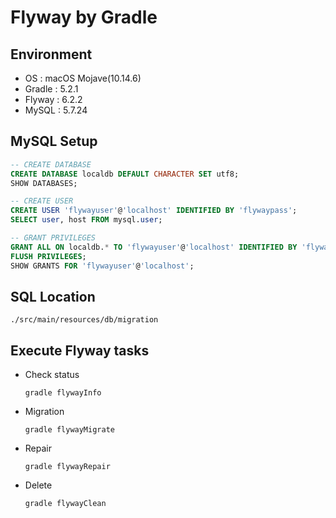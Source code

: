 # Flyway by Gradle
## Environment
- OS : macOS Mojave(10.14.6)
- Gradle : 5.2.1
- Flyway : 6.2.2
- MySQL : 5.7.24

## MySQL Setup
```sql
-- CREATE DATABASE
CREATE DATABASE localdb DEFAULT CHARACTER SET utf8;
SHOW DATABASES;

-- CREATE USER
CREATE USER 'flywayuser'@'localhost' IDENTIFIED BY 'flywaypass';
SELECT user, host FROM mysql.user;

-- GRANT PRIVILEGES
GRANT ALL ON localdb.* TO 'flywayuser'@'localhost' IDENTIFIED BY 'flywaypass';
FLUSH PRIVILEGES;
SHOW GRANTS FOR 'flywayuser'@'localhost';
```

## SQL Location
`./src/main/resources/db/migration`

## Execute Flyway tasks
- Check status
  ```
  gradle flywayInfo
  ```
- Migration
  ```
  gradle flywayMigrate
  ```
- Repair
  ```
  gradle flywayRepair
  ```
- Delete
  ```
  gradle flywayClean
  ```
